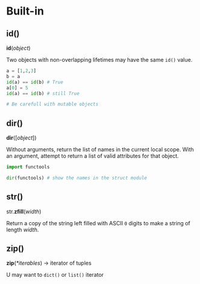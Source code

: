 # Built-in

## id\(\)

**id**\(_object_\)

Two objects with non-overlapping lifetimes may have the same `id()` value.

```python
a = [1,2,3]
b = a
id(a) == id(b) # True
a[0] = 5
id(a) == id(b) # still True

# Be carefull with mutable objects
```

## dir\(\)

**dir**\(\[_object_\]\)

Without arguments, return the list of names in the current local scope. With an argument, attempt to return a list of valid attributes for that object.

```python
import functools

dir(functools) # show the names in the struct module
```

## str\(\)

str.**zfill**\(_width_\)

Return a copy of the string left filled with ASCII `0` digits to make a string of length _width_.

## zip\(\)

**zip**\(_\*iterables_\) -&gt; iterator of tuples

U may want to `dict()` or `list()` iterator



